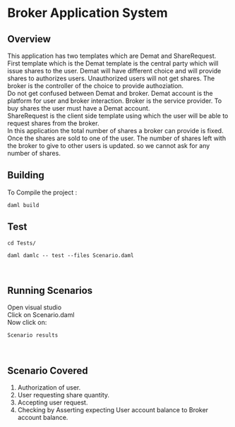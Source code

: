 <h1>Broker Application System</h1>

<h2> Overview </h2>

This application has two templates which are Demat and ShareRequest.</br>
First template which is the Demat template is the central party which will issue shares to the user.
Demat will have different choice and will provide shares to authorizes users. Unauthorized users will not get shares. The broker is the controller of the choice to provide authoziation.</br>
Do not get confused between Demat and broker. Demat account is the platform for user and broker interaction. Broker is the service provider. To buy shares the user must have a Demat account.</br>
ShareRequest is the client side template using which the user will be able to request shares from the broker.</br>
In this application the total number of shares a broker can provide is fixed. Once the shares are sold to one of the user. The number of shares left with the broker to give to other users is updated.
so we cannot ask for any number of shares.</br>

<h2>Building </h2>

To Compile the project :

```
daml build
```

<h2>Test</h2>

```
cd Tests/
```

```
daml damlc -- test --files Scenario.daml
```
</br>

<h2>Running Scenarios</h2>

Open visual studio</br>
Click on Scenario.daml</br>
Now click on:

```
Scenario results
```
</br>

<h2>Scenario Covered</h2>

1. Authorization of user. </br>
2. User requesting share quantity. </br>
3. Accepting user request. </br>
4. Checking by Asserting expecting User account balance to Broker account balance.</br>










